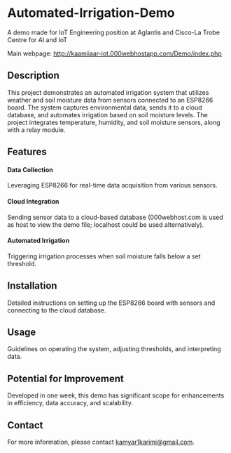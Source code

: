 # Automated-Irrigation-Demo
A demo made for IoT Engineering position at Aglantis and Cisco-La Trobe Centre for AI and IoT

Main webpage: http://kaamiiaar-iot.000webhostapp.com/Demo/index.php

## Description
This project demonstrates an automated irrigation system that utilizes weather and soil moisture data from sensors connected to an ESP8266 board. The system captures environmental data, sends it to a cloud database, and automates irrigation based on soil moisture levels. The project integrates temperature, humidity, and soil moisture sensors, along with a relay module.

## Features
#### Data Collection
Leveraging ESP8266 for real-time data acquisition from various sensors.
#### Cloud Integration
Sending sensor data to a cloud-based database (000webhost.com is used as host to view the demo file; localhost could be used alternatively).
#### Automated Irrigation 
Triggering irrigation processes when soil moisture falls below a set threshold.

## Installation
Detailed instructions on setting up the ESP8266 board with sensors and connecting to the cloud database.

## Usage
Guidelines on operating the system, adjusting thresholds, and interpreting data.

## Potential for Improvement
Developed in one week, this demo has significant scope for enhancements in efficiency, data accuracy, and scalability.

## Contact
For more information, please contact kamyar1karimi@gmail.com.
